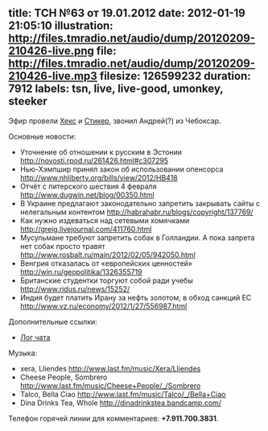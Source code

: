 title: ТСН №63 от 19.01.2012
date: 2012-01-19 21:05:10
illustration: http://files.tmradio.net/audio/dump/20120209-210426-live.png
file: http://files.tmradio.net/audio/dump/20120209-210426-live.mp3
filesize: 126599232
duration: 7912
labels: tsn, live, live-good, umonkey, steeker
---
Эфир провели [Хекс](/guests/umonkey/) и [Стикер](/guests/steeker/), звонил
Андрей(?) из Чебоксар.

Основные новости:

- Уточнение об отношении к русским в Эстонии
  http://novosti.rpod.ru/261426.html#c307295
- Нью-Хэмпшир принял закон об использовании опенсорса
  http://www.nhliberty.org/bills/view/2012/HB418
- Отчёт с питерского шествия 4 февраля
  http://www.dugwin.net/blog/00350.html
- В Украине предлагают законодательно запретить закрывать сайты с нелегальным контентом
  http://habrahabr.ru/blogs/copyright/137769/
- Как нужно издеваться над сетевыми хомячками
  http://greig.livejournal.com/411760.html
- Мусульмане требуют запретить собак в Голландии. А пока запрета нет собак просто травят
  http://www.rosbalt.ru/main/2012/02/05/942050.html
- Венгрия отказалась от «европейских ценностей»
  http://win.ru/geopolitika/1326355719
- Британские студентки торгуют собой ради учебы
  http://www.ridus.ru/news/15252/
- Индия будет платить Ирану за нефть золотом, в обход санкций ЕС
  http://www.vz.ru/economy/2012/1/27/556987.html

Дополнительные ссылки:

- [Лог чата](http://files.tmradio.net/audio/dump/20120119-210510-live.log)

Музыка:

- xera, Lliendes
  http://www.last.fm/music/Xera/Lliendes
- Cheese People, Sombrero
  http://www.last.fm/music/Cheese+People/_/Sombrero
- Talco, Bella Ciao
  http://www.last.fm/music/Talco/_/Bella+Ciao
- Dina Drinks Tea, Whole
  http://dinadrinkstea.bandcamp.com/

Телефон горячей линии для комментариев: **+7.911.700.3831**.

